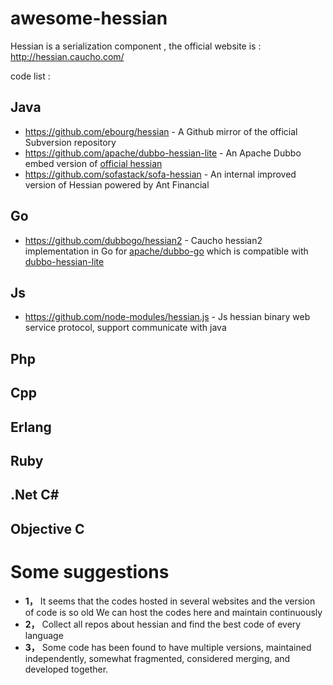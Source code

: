 # awesome-hessian
Hessian is a serialization component , the official website is : http://hessian.caucho.com/

code list :
## Java
* https://github.com/ebourg/hessian - A Github mirror of the official Subversion repository
* https://github.com/apache/dubbo-hessian-lite - An Apache Dubbo embed version of [official hessian](https://github.com/ebourg/hessian) 
* https://github.com/sofastack/sofa-hessian - An internal improved version of Hessian powered by Ant Financial

## Go
* https://github.com/dubbogo/hessian2 - Caucho hessian2 implementation in Go for [apache/dubbo-go](github.com/apache/dubbo-go) which is compatible with [dubbo-hessian-lite](https://github.com/apache/dubbo-hessian-lite)

## Js
* https://github.com/node-modules/hessian.js - Js hessian binary web service protocol, support communicate with java

## Php

## Cpp

## Erlang

## Ruby

## .Net C#

## Objective C




# Some suggestions
* **1，** It seems that the codes hosted in several websites and the version of code is so old We can host the codes here and maintain continuously
* **2，** Collect all repos about hessian and find the best code of every language
* **3，** Some code has been found to have multiple versions, maintained independently, somewhat fragmented, considered merging, and developed together.
